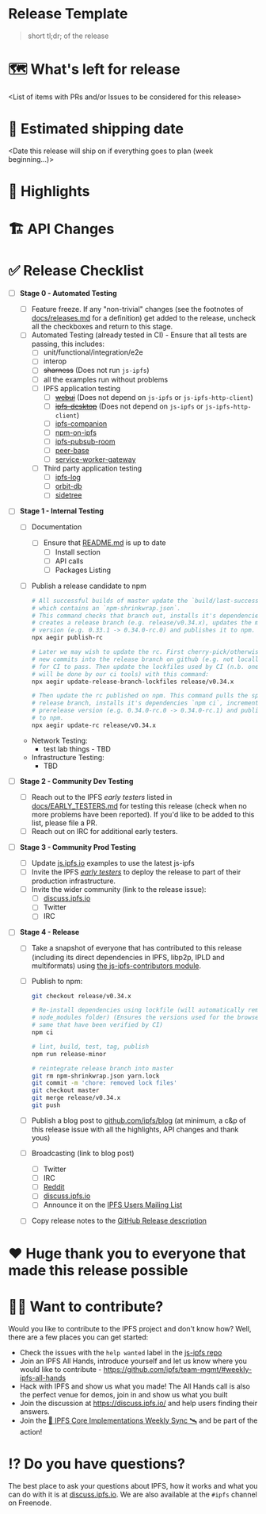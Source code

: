# Release Template

> short tl;dr; of the release

# 🗺 What's left for release

<List of items with PRs and/or Issues to be considered for this release>

# 🚢 Estimated shipping date

<Date this release will ship on if everything goes to plan (week beginning...)>

# 🔦 Highlights

<Top highlights for this release>

# 🏗 API Changes

<Any API changes breaking or otherwise that people should know of>

# ✅ Release Checklist

- [ ] **Stage 0 - Automated Testing**
  - [ ] Feature freeze. If any "non-trivial" changes (see the footnotes of
        [docs/releases.md](https://github.com/ipfs/js-ipfs/tree/master/docs/releases.md)
        for a definition) get added to the release, uncheck all the checkboxes
        and return to this stage.
  - [ ] Automated Testing (already tested in CI) - Ensure that all tests are
        passing, this includes:
    - [ ] unit/functional/integration/e2e
    - [ ] interop
    - [ ] ~~sharness~~ (Does not run `js-ipfs`)
    - [ ] all the examples run without problems
    - [ ] IPFS application testing
      - [ ] ~~[webui](https://github.com/ipfs-shipyard/ipfs-webui)~~ (Does not
            depend on `js-ipfs` or `js-ipfs-http-client`)
      - [ ] ~~[ipfs-desktop](https://github.com/ipfs-shipyard/ipfs-desktop)~~
            (Does not depend on `js-ipfs` or `js-ipfs-http-client`)
      - [ ] [ipfs-companion](https://github.com/ipfs-shipyard/ipfs-companion)
      - [ ] [npm-on-ipfs](https://github.com/ipfs-shipyard/npm-on-ipfs)
      - [ ] [ipfs-pubsub-room](https://github.com/ipfs-shipyard/ipfs-pubsub-room)
      - [ ] [peer-base](https://github.com/peer-base/peer-base)
      - [ ] [service-worker-gateway](https://github.com/ipfs-shipyard/service-worker-gateway)
    - [ ] Third party application testing
      - [ ] [ipfs-log](https://github.com/orbitdb/ipfs-log)
      - [ ] [orbit-db](https://github.com/orbitdb/orbit-db)
      - [ ] [sidetree](https://github.com/decentralized-identity/sidetree)
- [ ] **Stage 1 - Internal Testing**

  - [ ] Documentation
    - [ ] Ensure that
          [README.md](https://github.com/ipfs/js-ipfs/tree/master/README.md) is
          up to date
      - [ ] Install section
      - [ ] API calls
      - [ ] Packages Listing
  - [ ] Publish a release candidate to npm

    ```sh
    # All successful builds of master update the `build/last-successful` branch
    # which contains an `npm-shrinkwrap.json`.
    # This command checks that branch out, installs it's dependencies using `npm ci`,
    # creates a release branch (e.g. release/v0.34.x), updates the minor prerelease
    # version (e.g. 0.33.1 -> 0.34.0-rc.0) and publishes it to npm.
    npx aegir publish-rc

    # Later we may wish to update the rc. First cherry-pick/otherwise merge the
    # new commits into the release branch on github (e.g. not locally) and wait
    # for CI to pass. Then update the lockfiles used by CI (n.b. one day this
    # will be done by our ci tools) with this command:
    npx aegir update-release-branch-lockfiles release/v0.34.x

    # Then update the rc published on npm. This command pulls the specified
    # release branch, installs it's dependencies `npm ci`, increments the
    # prerelease version (e.g. 0.34.0-rc.0 -> 0.34.0-rc.1) and publishes it
    # to npm.
    npx aegir update-rc release/v0.34.x
    ```

  - Network Testing:
    - test lab things - TBD
  - Infrastructure Testing:
    - TBD

- [ ] **Stage 2 - Community Dev Testing**
  - [ ] Reach out to the IPFS _early testers_ listed in
        [docs/EARLY_TESTERS.md](https://github.com/ipfs/js-ipfs/tree/master/docs/EARLY_TESTERS.md)
        for testing this release (check when no more problems have been
        reported). If you'd like to be added to this list, please file a PR.
  - [ ] Reach out on IRC for additional early testers.
- [ ] **Stage 3 - Community Prod Testing**
  - [ ] Update [js.ipfs.io](https://js.ipfs.io) examples to use the latest
        js-ipfs
  - [ ] Invite the IPFS
        [_early testers_](https://github.com/ipfs/js-ipfs/tree/master/docs/EARLY_TESTERS.md)
        to deploy the release to part of their production infrastructure.
  - [ ] Invite the wider community (link to the release issue):
    - [ ] [discuss.ipfs.io](https://discuss.ipfs.io/c/announcements)
    - [ ] Twitter
    - [ ] IRC
- [ ] **Stage 4 - Release**

  - [ ] Take a snapshot of everyone that has contributed to this release
        (including its direct dependencies in IPFS, libp2p, IPLD and
        multiformats) using
        [the js-ipfs-contributors module](https://www.npmjs.com/package/js-ipfs-contributors).
  - [ ] Publish to npm:

    ```sh
    git checkout release/v0.34.x

    # Re-install dependencies using lockfile (will automatically remove your
    # node_modules folder) (Ensures the versions used for the browser build are the
    # same that have been verified by CI)
    npm ci

    # lint, build, test, tag, publish
    npm run release-minor

    # reintegrate release branch into master
    git rm npm-shrinkwrap.json yarn.lock
    git commit -m 'chore: removed lock files'
    git checkout master
    git merge release/v0.34.x
    git push
    ```

  - [ ] Publish a blog post to
        [github.com/ipfs/blog](https://github.com/ipfs/blog) (at minimum, a c&p
        of this release issue with all the highlights, API changes and thank
        yous)
  - [ ] Broadcasting (link to blog post)
    - [ ] Twitter
    - [ ] IRC
    - [ ] [Reddit](https://reddit.com/r/ipfs)
    - [ ] [discuss.ipfs.io](https://discuss.ipfs.io/c/announcements)
    - [ ] Announce it on the
          [IPFS Users Mailing List](https://groups.google.com/forum/#!forum/ipfs-users)
  - [ ] Copy release notes to the
        [GitHub Release description](https://github.com/ipfs/js-ipfs/releases)

# ❤️ Huge thank you to everyone that made this release possible

<Generated contributor list>

# 🙌🏽 Want to contribute?

Would you like to contribute to the IPFS project and don't know how? Well, there
are a few places you can get started:

- Check the issues with the `help wanted` label in the
  [js-ipfs repo](https://github.com/ipfs/js-ipfs/issues?q=is%3Aopen+is%3Aissue+label%3A%22help+wanted%22)
- Join an IPFS All Hands, introduce yourself and let us know where you would
  like to contribute - https://github.com/ipfs/team-mgmt/#weekly-ipfs-all-hands
- Hack with IPFS and show us what you made! The All Hands call is also the
  perfect venue for demos, join in and show us what you built
- Join the discussion at https://discuss.ipfs.io/ and help users finding their
  answers.
- Join the
  [🚀 IPFS Core Implementations Weekly Sync 🛰](https://github.com/ipfs/team-mgmt/issues/992)
  and be part of the action!

# ⁉️ Do you have questions?

The best place to ask your questions about IPFS, how it works and what you can
do with it is at [discuss.ipfs.io](https://discuss.ipfs.io). We are also
available at the `#ipfs` channel on Freenode.
